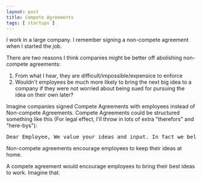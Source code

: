 ```yaml
---
layout: post
title: Compete Agreements
tags: [ startups ]
---
```


I work in a large company. I remember signing a non-compete agreement when I started the job.

There are two reasons I think companies might be better off abolishing non-compete agreements:

1. From what I hear, they are difficult/impossible/expensice to enforce
1. Wouldn't employees be much more likely to bring the next big idea to a company if they were not worried about being sued for pursuing the idea on their own later?

Imagine companies signed Compete Agreements with employees instead of Non-compete Agreements. Compete Agreements could be structured something like this (For legal effect, I'll throw in lots of extra "therefors" and "here-bys"):

<pre>Dear Employee, We value your ideas and input. In fact we believe they are some of the most valuable contributions you can make to our company. We therefor grant you exclusive rights to any idea your bring to work. We as that you grant us the same. If you have a great idea for the next startup, we would be honored if you brought it to work and tried it out here. We have resources and the experience to help you get off the ground. We could profit together by making it happen here. If the startup doesn't work within the walls of our company, feel free to pursue the idea outside of our company. We grant you full rights to pursue the idea in any way you choose. You grant us the same. Thanks for even considering bringing your idea to us, we appreciate it deeply.</pre>

Non-compete agreements encourage employees to keep their ideas at home.

A compete agreement would encourage employees to bring their best ideas to work. Imagine that.
